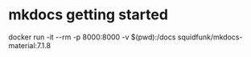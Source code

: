 # mkdocs getting started

docker run -it --rm -p 8000:8000 -v $(pwd):/docs squidfunk/mkdocs-material:7.1.8